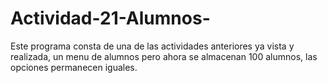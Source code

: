 # Actividad-21-Alumnos-
Este programa consta de una de las actividades anteriores ya vista y realizada, un menu de alumnos pero ahora se almacenan 100 alumnos, las opciones permanecen iguales. 
